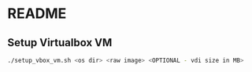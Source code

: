 # README

## Setup Virtualbox VM

```sh
./setup_vbox_vm.sh <os dir> <raw image> <OPTIONAL - vdi size in MB>
```
